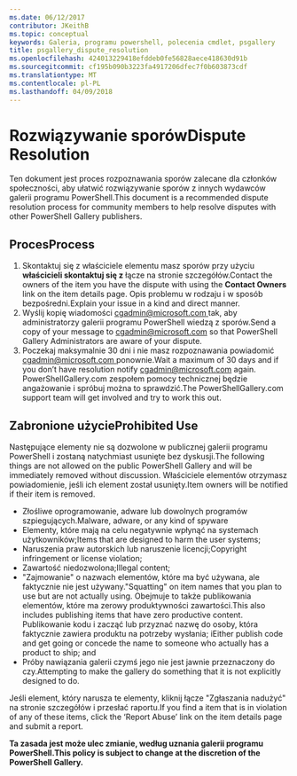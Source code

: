 ```yaml
---
ms.date: 06/12/2017
contributor: JKeithB
ms.topic: conceptual
keywords: Galeria, programu powershell, polecenia cmdlet, psgallery
title: psgallery_dispute_resolution
ms.openlocfilehash: 424013229418efddeb0fe56828aece418630d91b
ms.sourcegitcommit: cf195b090b3223fa4917206dfec7f0b603873cdf
ms.translationtype: MT
ms.contentlocale: pl-PL
ms.lasthandoff: 04/09/2018
---
```

# <a name="dispute-resolution"></a><span data-ttu-id="de0c9-103">Rozwiązywanie sporów</span><span class="sxs-lookup"><span data-stu-id="de0c9-103">Dispute Resolution</span></span>

<span data-ttu-id="de0c9-104">Ten dokument jest proces rozpoznawania sporów zalecane dla członków społeczności, aby ułatwić rozwiązywanie sporów z innych wydawców galerii programu PowerShell.</span><span class="sxs-lookup"><span data-stu-id="de0c9-104">This document is a recommended dispute resolution process for community members to help resolve disputes with other PowerShell Gallery publishers.</span></span>

## <a name="process"></a><span data-ttu-id="de0c9-105">Proces</span><span class="sxs-lookup"><span data-stu-id="de0c9-105">Process</span></span>

1. <span data-ttu-id="de0c9-106">Skontaktuj się z właściciele elementu masz sporów przy użyciu **właścicieli skontaktuj się z** łącze na stronie szczegółów.</span><span class="sxs-lookup"><span data-stu-id="de0c9-106">Contact the owners of the item you have the dispute with using the **Contact Owners** link on the item details page.</span></span>
<span data-ttu-id="de0c9-107">Opis problemu w rodzaju i w sposób bezpośredni.</span><span class="sxs-lookup"><span data-stu-id="de0c9-107">Explain your issue in a kind and direct manner.</span></span>
2. <span data-ttu-id="de0c9-108">Wyślij kopię wiadomości [ cgadmin@microsoft.com ](mailto:cgadmin@microsoft.com) tak, aby administratorzy galerii programu PowerShell wiedzą z sporów.</span><span class="sxs-lookup"><span data-stu-id="de0c9-108">Send a copy of your message to [cgadmin@microsoft.com](mailto:cgadmin@microsoft.com) so that PowerShell Gallery Administrators are aware of your dispute.</span></span>
3. <span data-ttu-id="de0c9-109">Poczekaj maksymalnie 30 dni i nie masz rozpoznawania powiadomić [ cgadmin@microsoft.com ](mailto:cgadmin@microsoft.com) ponownie.</span><span class="sxs-lookup"><span data-stu-id="de0c9-109">Wait a maximum of 30 days and if you don’t have resolution notify [cgadmin@microsoft.com](mailto:cgadmin@microsoft.com) again.</span></span>
<span data-ttu-id="de0c9-110">PowerShellGallery.com zespołem pomocy technicznej będzie angażowanie i spróbuj można to sprawdzić.</span><span class="sxs-lookup"><span data-stu-id="de0c9-110">The PowerShellGallery.com support team will get involved and try to work this out.</span></span>


## <a name="prohibited-use"></a><span data-ttu-id="de0c9-111">Zabronione użycie</span><span class="sxs-lookup"><span data-stu-id="de0c9-111">Prohibited Use</span></span>

<span data-ttu-id="de0c9-112">Następujące elementy nie są dozwolone w publicznej galerii programu PowerShell i zostaną natychmiast usunięte bez dyskusji.</span><span class="sxs-lookup"><span data-stu-id="de0c9-112">The following things are not allowed on the public PowerShell Gallery and will be immediately removed without discussion.</span></span>  <span data-ttu-id="de0c9-113">Właściciele elementów otrzymasz powiadomienie, jeśli ich element został usunięty.</span><span class="sxs-lookup"><span data-stu-id="de0c9-113">Item owners will be notified if their item is removed.</span></span>

- <span data-ttu-id="de0c9-114">Złośliwe oprogramowanie, adware lub dowolnych programów szpiegujących.</span><span class="sxs-lookup"><span data-stu-id="de0c9-114">Malware, adware, or any kind of spyware</span></span>
- <span data-ttu-id="de0c9-115">Elementy, które mają na celu negatywnie wpłynąć na systemach użytkowników;</span><span class="sxs-lookup"><span data-stu-id="de0c9-115">Items that are designed to harm the user systems;</span></span>
- <span data-ttu-id="de0c9-116">Naruszenia praw autorskich lub naruszenie licencji;</span><span class="sxs-lookup"><span data-stu-id="de0c9-116">Copyright infringement or license violation;</span></span>
- <span data-ttu-id="de0c9-117">Zawartość niedozwolona;</span><span class="sxs-lookup"><span data-stu-id="de0c9-117">Illegal content;</span></span>
- <span data-ttu-id="de0c9-118">"Zajmowanie" o nazwach elementów, które ma być używana, ale faktycznie nie jest używany.</span><span class="sxs-lookup"><span data-stu-id="de0c9-118">"Squatting" on item names that you plan to use but are not actually using.</span></span> <span data-ttu-id="de0c9-119">Obejmuje to także publikowania elementów, które ma zerowy produktywności zawartości.</span><span class="sxs-lookup"><span data-stu-id="de0c9-119">This also includes publishing items that have zero productive content.</span></span>
<span data-ttu-id="de0c9-120">Publikowanie kodu i zacząć lub przyznać nazwę do osoby, która faktycznie zawiera produktu na potrzeby wysłania; i</span><span class="sxs-lookup"><span data-stu-id="de0c9-120">Either publish code and get going or concede the name to someone who actually has a product to ship; and</span></span>
- <span data-ttu-id="de0c9-121">Próby nawiązania galerii czymś jego nie jest jawnie przeznaczony do czy.</span><span class="sxs-lookup"><span data-stu-id="de0c9-121">Attempting to make the gallery do something that it is not explicitly designed to do.</span></span>


<span data-ttu-id="de0c9-122">Jeśli element, który narusza te elementy, kliknij łącze "Zgłaszania nadużyć" na stronie szczegółów i przesłać raportu.</span><span class="sxs-lookup"><span data-stu-id="de0c9-122">If you find a item that is in violation of any of these items, click the ‘Report Abuse’ link on the item details page and submit a report.</span></span>

<span data-ttu-id="de0c9-123">**Ta zasada jest może ulec zmianie, według uznania galerii programu PowerShell.**</span><span class="sxs-lookup"><span data-stu-id="de0c9-123">**This policy is subject to change at the discretion of the PowerShell Gallery.**</span></span>